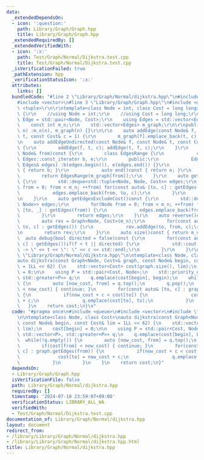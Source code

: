 ```yaml
---
data:
  _extendedDependsOn:
  - icon: ':question:'
    path: Library/Graph/Graph.hpp
    title: Library/Graph/Graph.hpp
  _extendedRequiredBy: []
  _extendedVerifiedWith:
  - icon: ':x:'
    path: Test/Graph/Normal/Dijkstra.test.cpp
    title: Test/Graph/Normal/Dijkstra.test.cpp
  _isVerificationFailed: true
  _pathExtension: hpp
  _verificationStatusIcon: ':x:'
  attributes:
    links: []
  bundledCode: "#line 2 \"Library/Graph/Normal/dijkstra.hpp\"\n#include <queue>\n\
    #include <vector>\n#line 3 \"Library/Graph/Graph.hpp\"\n#include <deque>\r\n#include\
    \ <tuple>\r\n\r\ntemplate<class Node = int, class Cost = long long>\r\nclass Graph\
    \ {\r\n    //using Node = int;\r\n    //using Cost = long long;\r\n\r\n    using\
    \ Edge = std::pair<Node, Cost>;\r\n    using Edges = std::vector<Edge>;\r\n\r\n\
    \    const int m_n;\r\n    std::vector<Edges> m_graph;\r\n\r\npublic:\r\n    Graph(int\
    \ n) :m_n(n), m_graph(n) {}\r\n\r\n    auto addEdge(const Node& f, const Node&\
    \ t, const Cost& c = 1) {\r\n        m_graph[f].emplace_back(t, c);\r\n    }\r\
    \n    auto addEdgeUndirected(const Node& f, const Node& t, const Cost& c = 1)\
    \ {\r\n        addEdge(f, t, c); addEdge(t, f, c);\r\n    }\r\n    auto getEdges(const\
    \ Node& from)const {\r\n        class EdgesRange {\r\n            const typename\
    \ Edges::const_iterator b, e;\r\n        public:\r\n            EdgesRange(const\
    \ Edges& edges) :b(edges.begin()), e(edges.end()) {}\r\n            auto begin()const\
    \ { return b; }\r\n            auto end()const { return e; }\r\n        };\r\n\
    \        return EdgesRange(m_graph[from]);\r\n    }\r\n    auto getEdges()const\
    \ {\r\n        std::deque<std::tuple<Node, Node, Cost>> edges;\r\n        for(Node\
    \ from = 0; from < m_n; ++from) for(const auto& [to, c] : getEdges(from)) {\r\n\
    \            edges.emplace_back(from, to, c);\r\n        }\r\n        return edges;\r\
    \n    }\r\n    auto getEdgesExcludeCost()const {\r\n        std::deque<std::pair<Node,\
    \ Node>> edges;\r\n        for(Node from = 0; from < m_n; ++from) for(const auto&\
    \ [to, _] : getEdges(from)) {\r\n            edges.emplace_back(from, to);\r\n\
    \        }\r\n        return edges;\r\n    }\r\n    auto reverse()const {\r\n\
    \        auto rev = Graph<Node, Cost>(m_n);\r\n        for(const auto& [from,\
    \ to, c] : getEdges()) {\r\n            rev.addEdge(to, from, c);\r\n        }\r\
    \n        return rev;\r\n    }\r\n    auto size()const { return m_n; };\r\n  \
    \  auto debug(bool directed = false)const {\r\n        for(const auto& [f, t,\
    \ c] : getEdges())if(f < t || directed) {\r\n            std::cout << f << \"\
    \ -> \" << t << \": \" << c << std::endl;\r\n        }\r\n    }\r\n};\n#line 5\
    \ \"Library/Graph/Normal/dijkstra.hpp\"\n\ntemplate<class Node, class Cost>\n\
    auto dijkstra(const Graph<Node, Cost>& graph, const Node& begin, const Cost& lim\
    \ = 1LL << 62) {\n    std::vector<Cost> cost(graph.size(), lim);\n    cost[begin]\
    \ = 0;\n\n    using P = std::pair<Cost, Node>;\n    std::priority_queue<P, std::vector<P>,\
    \ std::greater<P>> q;\n    q.emplace(cost[begin], begin);\n    while(!q.empty())\
    \ {\n        auto [now_cost, from] = q.top();\n        q.pop();\n        if(cost[from]\
    \ < now_cost) { continue; }\n        for(const auto& [to, c] : graph.getEdges(from))\
    \ {\n            if(now_cost + c < cost[to]) {\n                cost[to] = now_cost\
    \ + c;\n                q.emplace(cost[to], to);\n            }\n        }\n \
    \   }\n    return cost;\n}\n"
  code: "#pragma once\n#include <queue>\n#include <vector>\n#include \"../Graph.hpp\"\
    \n\ntemplate<class Node, class Cost>\nauto dijkstra(const Graph<Node, Cost>& graph,\
    \ const Node& begin, const Cost& lim = 1LL << 62) {\n    std::vector<Cost> cost(graph.size(),\
    \ lim);\n    cost[begin] = 0;\n\n    using P = std::pair<Cost, Node>;\n    std::priority_queue<P,\
    \ std::vector<P>, std::greater<P>> q;\n    q.emplace(cost[begin], begin);\n  \
    \  while(!q.empty()) {\n        auto [now_cost, from] = q.top();\n        q.pop();\n\
    \        if(cost[from] < now_cost) { continue; }\n        for(const auto& [to,\
    \ c] : graph.getEdges(from)) {\n            if(now_cost + c < cost[to]) {\n  \
    \              cost[to] = now_cost + c;\n                q.emplace(cost[to], to);\n\
    \            }\n        }\n    }\n    return cost;\n}"
  dependsOn:
  - Library/Graph/Graph.hpp
  isVerificationFile: false
  path: Library/Graph/Normal/dijkstra.hpp
  requiredBy: []
  timestamp: '2024-07-18 23:59:07+09:00'
  verificationStatus: LIBRARY_ALL_WA
  verifiedWith:
  - Test/Graph/Normal/Dijkstra.test.cpp
documentation_of: Library/Graph/Normal/dijkstra.hpp
layout: document
redirect_from:
- /library/Library/Graph/Normal/dijkstra.hpp
- /library/Library/Graph/Normal/dijkstra.hpp.html
title: Library/Graph/Normal/dijkstra.hpp
---
```

